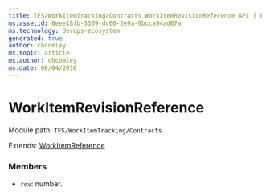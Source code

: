 ```yaml
---
title: TFS/WorkItemTracking/Contracts WorkItemRevisionReference API | Extensions for Azure DevOps Services
ms.assetid: 6eee18fb-3309-dc60-2e9a-9bcca94ad67a
ms.technology: devops-ecosystem
generated: true
author: chcomley
ms.topic: article
ms.author: chcomley
ms.date: 08/04/2016
---
```


# WorkItemRevisionReference

Module path: `TFS/WorkItemTracking/Contracts`

Extends: [WorkItemReference](../../../TFS/WorkItemTracking/Contracts/WorkItemReference.md)

### Members

* `rev`: number. 

